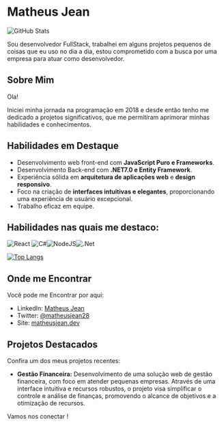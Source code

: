 # Matheus Jean

![GitHub Stats](https://github-readme-stats.vercel.app/api?username=matheusjean28&count_private=true&show_icons=true&theme=dark)

Sou desenvolvedor FullStack, trabalhei em alguns projetos pequenos de coisas que eu uso no dia a dia, estou comprometido com a busca por uma empresa para atuar como desenvolvedor.

## Sobre Mim

Ola!

Iniciei minha jornada na programação em 2018 e desde então tenho me dedicado a projetos significativos, que me permitiram aprimorar minhas habilidades e conhecimentos.

## Habilidades em Destaque

- Desenvolvimento web front-end com **JavaScript Puro e Frameworks**.
- Desenvolvimento Back-end com **.NET7.0 e Entity Framework**.
- Experiência sólida em **arquitetura de aplicações web** e **design responsivo**.
- Foco na criação de **interfaces intuitivas e elegantes**, proporcionando uma experiência de usuário excepcional.
- Trabalho eficaz em equipe.

## Habilidades nas quais me destaco:
![React](https://img.shields.io/badge/react-%2320232a.svg?style=for-the-badge&logo=react&logoColor=%2361DAFB) ![C#](https://img.shields.io/badge/c%23-%23239120.svg?style=for-the-badge&logo=c-sharp&logoColor=white)![NodeJS](https://img.shields.io/badge/node.js-6DA55F?style=for-the-badge&logo=node.js&logoColor=white)![.Net](https://img.shields.io/badge/.NET-5C2D91?style=for-the-badge&logo=.net&logoColor=white)

[![Top Langs](https://github-readme-stats.vercel.app/api/top-langs/?username=matheusjean28&layout=compact)](https://github.com/anuraghazra/github-readme-stats)


## Onde me Encontrar

Você pode me Encontrar por aqui:


- LinkedIn: [Matheus Jean](https://www.linkedin.com/in/matheus-jean-devmatth-6b909a1b6/)
- Twitter: [@matheusjean28](https://twitter.com/matheusjean28)
- Site: [matheusjean.dev](https://matheusjean.dev)

## Projetos Destacados

Confira um dos meus projetos recentes:

- **Gestão Financeira:** Desenvolvimento de uma solução web de gestão financeira, com foco em atender pequenas empresas. Através de uma interface intuitiva e recursos robustos, o projeto visa simplificar o controle e análise de finanças, promovendo o alcance de objetivos e a otimização de recursos.

Vamos nos conectar !
